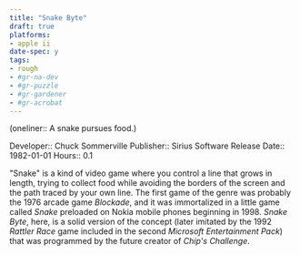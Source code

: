```yaml
---
title: "Snake Byte"
draft: true
platforms:
- apple ii
date-spec: y
tags:
- rough
- #gr-na-dev 
- #gr-puzzle 
- #gr-gardener 
- #gr-acrobat 
---
```


(oneliner:: A snake pursues food.)

Developer:: Chuck Sommerville
Publisher:: Sirius Software
Release Date:: 1982-01-01
Hours:: 0.1

"Snake" is a kind of video game where you control a line that grows in length, trying to collect food while avoiding the borders of the screen and the path traced by your own line. The first game of the genre was probably the 1976 arcade game *Blockade*, and it was immortalized in a little game called *Snake* preloaded on Nokia mobile phones beginning in 1998. *Snake Byte*, here, is a solid version of the concept (later imitated by the 1992 *Rattler Race* game included in the second *Microsoft Entertainment Pack*) that was programmed by the future creator of *Chip's Challenge*.